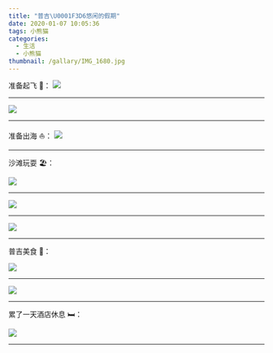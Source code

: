 ```yaml
---
title: "普吉\U0001F3D6️悠闲的假期"
date: 2020-01-07 10:05:36
tags: 小熊猫
categories:
  - 生活
  - 小熊猫
thumbnail: /gallary/IMG_1680.jpg
---
```


准备起飞 🛫️：
![](/gallary/IMG_1411.jpg)

---

![](/gallary/IMG_1412.jpg)

---

<!-- more -->

准备出海 ⛵️：
![](/gallary/IMG_5065.jpg)

---

沙滩玩耍 🏖️：

![](/gallary/IMG_1627.jpg)

---

![](/gallary/IMG_1628.jpg)

---

![](/gallary/IMG_1645.jpg)

---

普吉美食 🍜：

![](/gallary/IMG_1431.jpg)

---

![](/gallary/IMG_7018.jpg)

---

累了一天酒店休息 🛏️：

![](/gallary/IMG_9888.jpg)

---
